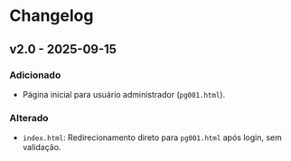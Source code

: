 # Changelog
## v2.0 - 2025-09-15
### Adicionado
- Página inicial para usuário administrador (`pg001.html`).
### Alterado
- `index.html`: Redirecionamento direto para `pg001.html` após login, sem
validação.
